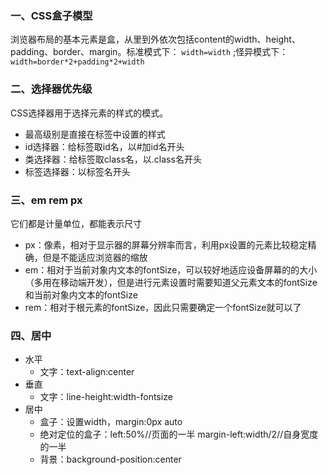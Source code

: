 ### 一、CSS盒子模型
浏览器布局的基本元素是盒，从里到外依次包括content的width、height、padding、border、margin。标准模式下： `width=width` ;怪异模式下： `width=border*2+padding*2+width` 

### 二、选择器优先级
CSS选择器用于选择元素的样式的模式。
- 最高级别是直接在标签中设置的样式
- id选择器：给标签取id名，以#加id名开头
- 类选择器：给标签取class名，以.class名开头
- 标签选择器：以标签名开头

### 三、em rem px
它们都是计量单位，都能表示尺寸
- px：像素，相对于显示器的屏幕分辨率而言，利用px设置的元素比较稳定精确，但是不能适应浏览器的缩放
- em：相对于当前对象内文本的fontSize，可以较好地适应设备屏幕的的大小（多用在移动端开发），但是进行元素设置时需要知道父元素文本的fontSize和当前对象内文本的fontSize
- rem：相对于根元素的fontSize，因此只需要确定一个fontSize就可以了

### 四、居中
+ 水平
  + 文字：text-align:center
+ 垂直
  + 文字：line-height:width-fontsize
+ 居中
  + 盒子：设置width，margin:0px auto
  + 绝对定位的盒子：left:50%//页面的一半 margin-left:width/2//自身宽度的一半
  + 背景：background-position:center
